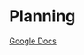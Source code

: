 # Planning #

[Google Docs](https://docs.google.com/document/d/1FLddQS68RvESK5g9GAYAXpZQQ7Qawt7xrnsXrGZH7Qg/edit)